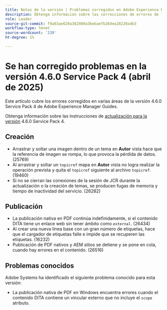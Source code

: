 ```yaml
---
title: Notas de la versión | Problemas corregidos en Adobe Experience Manager versión Service Pack 4 de las Guías 4.6.0
description: Obtenga información sobre las correcciones de errores de la versión 4.6.0 Service Pack 4 de Adobe Experience Manager Guides
role: Leader
source-git-commit: f9a03ae620a362989a36ebaefb264ea28220a4b3
workflow-type: tm+mt
source-wordcount: '239'
ht-degree: 1%

---
```


# Se han corregido problemas en la versión 4.6.0 Service Pack 4 (abril de 2025)


Este artículo cubre los errores corregidos en varias áreas de la versión 4.6.0 Service Pack 4 de Adobe Experience Manager Guides.

Obtenga información sobre las instrucciones de [actualización para la versión](upgrade-instructions-4-6-0-sp4.md) 4.6.0 Service Pack 4.

## Creación

- Arrastrar y soltar una imagen dentro de un tema en **Autor** vista hace que la referencia de imagen se rompa, lo que provoca la pérdida de datos. (25769)
- Al arrastrar y soltar un `topicref` mapa en **Autor** vista no logra realizar la operación prevista y quita el `topicref` siguiente al archivo `topicref`. (19460)
- Si no se cierran las conexiones de la sesión de JCR durante la actualización o la creación de temas, se producen fugas de memoria y tiempo de inactividad del servicio. (26282)

## Publicación

- La publicación nativa en PDF continúa indefinidamente, si el contenido DITA tiene un enlace web sin tener ámbito como `external`. (26434)
- Al crear una nueva línea base con un gran número de etiquetas, hace que el cargador de etiquetas falle e impide que se recuperen las etiquetas. (16232)
- Publicación de PDF nativos y AEM sitios se detiene y se pone en cola, cuando hay errores en el contenido. (26516)

## Problemas conocidos

Adobe Systems ha identificado el siguiente problema conocido para esta versión:

- La publicación nativa de PDF en Windows encuentra errores cuando el contenido DITA contiene un vincular externo que no incluye el `scope` atributo.
